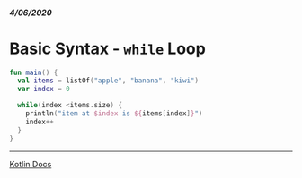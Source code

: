 ##### 4/06/2020
# Basic Syntax - `while` Loop
```kotlin
fun main() {
  val items = listOf("apple", "banana", "kiwi")
  var index = 0

  while(index <items.size) {
    println("item at $index is ${items[index]}")
    index++
  }
}
```

---

[Kotlin Docs](https://kotlinlang.org/docs/reference/basic-syntax.html)